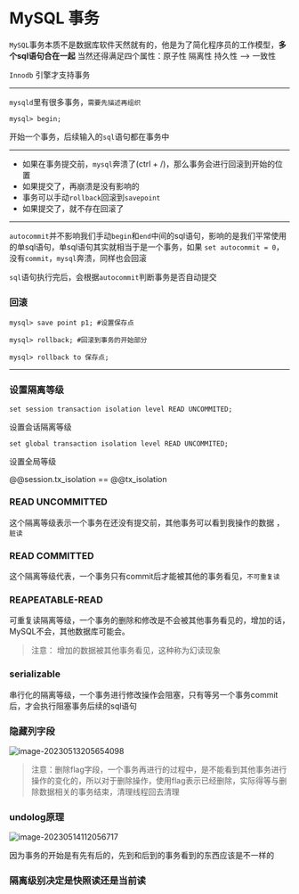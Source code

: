 # MySQL 事务

`MySQL`事务本质不是数据库软件天然就有的，他是为了简化程序员的工作模型，**多个sql语句合在一起** 当然还得满足四个属性：原子性 隔离性 持久性 --> 一致性

`Innodb` 引擎才支持事务

------

`mysqld`里有很多事务，`需要先描述再组织`

```mysql
mysql> begin;
```

开始一个事务，后续输入的`sql`语句都在事务中 

------

- 如果在事务提交前，`mysql`奔溃了(ctrl + /)，那么事务会进行回滚到开始的位置
- 如果提交了，再崩溃是没有影响的
- 事务可以手动`rollback`回滚到`savepoint`
- 如果提交了，就不存在回滚了

------

`autocommit`并不影响我们手动`begin`和`end`中间的sql语句，影响的是我们平常使用的单sql语句，单sql语句其实就相当于是一个事务，如果 `set autocommit = 0`，没有`commit`，`mysql`奔溃，同样也会回滚

`sql`语句执行完后，会根据`autocommit`判断事务是否自动提交

### 回滚

```mysql
mysql> save point p1; #设置保存点
```

```mysql
mysql> rollback; #回滚到事务的开始部分
```

```mysql
mysql> rollback to 保存点;
```



------

###  设置隔离等级

```mysql
set session transaction isolation level READ UNCOMMITED; 
```

设置会话隔离等级

```mysql
set global transaction isolation level READ UNCOMMITED;
```

设置全局等级

@@session.tx_isolation  ==  @@tx_isolation

### READ UNCOMMITTED

这个隔离等级表示一个事务在还没有提交前，其他事务可以看到我操作的数据 ，`脏读`

### READ COMMITTED

这个隔离等级代表，一个事务只有commit后才能被其他的事务看见，`不可重复读`

### REAPEATABLE-READ

可重复读隔离等级，一个事务的删除和修改是不会被其他事务看见的，增加的话，MySQL不会，其他数据库可能会。

> 注意： 增加的数据被其他事务看见，这种称为幻读现象

### serializable

串行化的隔离等级，一个事务进行修改操作会阻塞，只有等另一个事务commit后，才会执行阻塞事务后续的sql语句

### 隐藏列字段

![image-20230513205654098](C:\Users\ZZZXXXJJ\AppData\Roaming\Typora\typora-user-images\image-20230513205654098.png)

> 注意：删除flag字段，一个事务再进行的过程中，是不能看到其他事务进行操作的变化的，所以对于删除操作，使用flag表示已经删除，实际得等与删除数据相关的事务结束，清理线程回去清理

### undolog原理

![image-20230514112056717](C:\Users\ZZZXXXJJ\AppData\Roaming\Typora\typora-user-images\image-20230514112056717.png)

因为事务的开始是有先有后的，先到和后到的事务看到的东西应该是不一样的

### 隔离级别决定是快照读还是当前读
